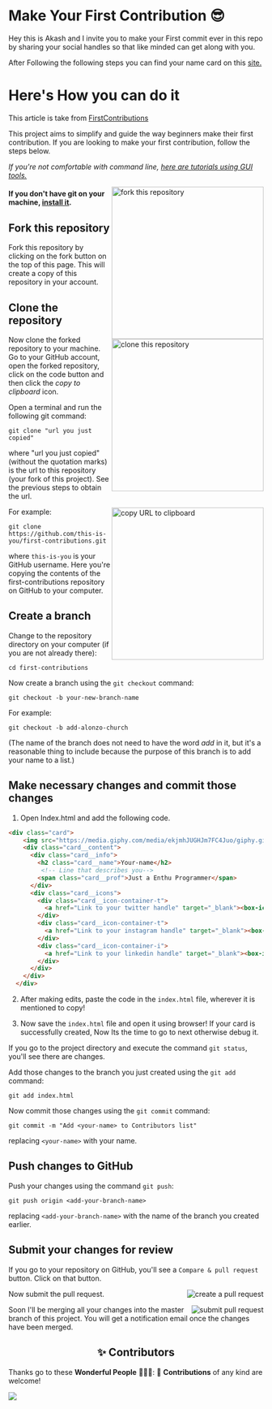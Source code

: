 # Make Your First Contribution 😎
Hey this is Akash and I invite you to make your First commit ever in this repo by sharing your social handles so that like minded can get along with you.

After Following the following steps you can find your name card on this [site.](https://theskyspace.github.io/HeyItsMe/)

# Here's How you can do it
This article is take from [FirstContributions](https://github.com/firstcontributions/first-contributions)<br>

This project aims to simplify and guide the way beginners make their first contribution. If you are looking to make your first contribution, follow the steps below.

_If you're not comfortable with command line, [here are tutorials using GUI tools.](#tutorials-using-other-tools)_

<img align="right" width="300" src="https://firstcontributions.github.io/assets/Readme/fork.png" alt="fork this repository" />

#### If you don't have git on your machine, [install it](https://help.github.com/articles/set-up-git/).

## Fork this repository

Fork this repository by clicking on the fork button on the top of this page.
This will create a copy of this repository in your account.

## Clone the repository

<img align="right" width="300" src="https://firstcontributions.github.io/assets/Readme/clone.png" alt="clone this repository" />

Now clone the forked repository to your machine. Go to your GitHub account, open the forked repository, click on the code button and then click the _copy to clipboard_ icon.

Open a terminal and run the following git command:

```
git clone "url you just copied"
```

where "url you just copied" (without the quotation marks) is the url to this repository (your fork of this project). See the previous steps to obtain the url.

<img align="right" width="300" src="https://firstcontributions.github.io/assets/Readme/copy-to-clipboard.png" alt="copy URL to clipboard" />

For example:

```
git clone https://github.com/this-is-you/first-contributions.git
```

where `this-is-you` is your GitHub username. Here you're copying the contents of the first-contributions repository on GitHub to your computer.

## Create a branch

Change to the repository directory on your computer (if you are not already there):

```
cd first-contributions
```

Now create a branch using the `git checkout` command:

```
git checkout -b your-new-branch-name
```

For example:

```
git checkout -b add-alonzo-church
```

(The name of the branch does not need to have the word _add_ in it, but it's a reasonable thing to include because the purpose of this branch is to add your name to a list.)

## Make necessary changes and commit those changes

1. Open Index.html and add the following code.
  ```html
  <div class="card">
      <img src="https://media.giphy.com/media/ekjmhJUGHJm7FC4Juo/giphy.gif?cid=ecf05e47dwrju7x86gobs0ytiqkf12vi26sha8uy0pkgbzc9&rid=giphy.gif&ct=g" alt="" class="card__img">
      <div class="card__content">
        <div class="card__info">
          <h2 class="card__name">Your-name</h2>
           <!-- Line that describes you-->
          <span class="card__prof">Just a Enthu Programmer</span>
        </div>
        <div class="card__icons">
          <div class="card__icon-container-t">
            <a href="Link to your twitter handle" target="_blank"><box-icon type='logo' name='twitter' color='white'></box-icon></a>
          </div>
          <div class="card__icon-container-t">
            <a href="Link to your instagram handle" target="_blank"><box-icon name='instagram-alt' type='logo' color='white'></box-icon></a>
          </div>
          <div class="card__icon-container-i">
            <a href="Link to your linkedin handle" target="_blank"><box-icon name='linkedin' type='logo' color='white'></box-icon></a>
          </div>
        </div>
      </div>
    </div>
  ```
2. After making edits, paste the code in the ```index.html``` file, wherever it is mentioned to copy!

3. Now save the ```index.html``` file and open it using browser! If your card is successfully created, Now Its the time to go to next otherwise debug it.

If you go to the project directory and execute the command `git status`, you'll see there are changes.

Add those changes to the branch you just created using the `git add` command:

```
git add index.html
```

Now commit those changes using the `git commit` command:

```
git commit -m "Add <your-name> to Contributors list"
```

replacing `<your-name>` with your name.


## Push changes to GitHub

Push your changes using the command `git push`:

```
git push origin <add-your-branch-name>
```

replacing `<add-your-branch-name>` with the name of the branch you created earlier.

## Submit your changes for review

If you go to your repository on GitHub, you'll see a `Compare & pull request` button. Click on that button.

<img style="float: right;" src="https://firstcontributions.github.io/assets/Readme/compare-and-pull.png" alt="create a pull request" />

Now submit the pull request.

<img style="float: right;" src="https://firstcontributions.github.io/assets/Readme/submit-pull-request.png" alt="submit pull request" />

Soon I'll be merging all your changes into the master branch of this project. You will get a notification email once the changes have been merged.

<h2 align=center> ✨ Contributors </h2>


Thanks go to these **Wonderful People** 👨🏻‍💻:      🚀 **Contributions** of any kind are welcome! 

<table>
<a href="https://github.com/Theskyspace/HeyitsMe/graphs/contributors">
  <img src="https://contrib.rocks/image?repo=Theskyspace/HeyitsMe" />
</a>

</table>
